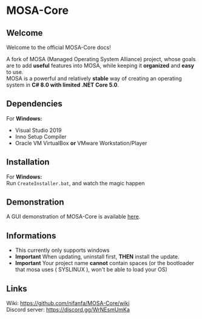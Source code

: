 # MOSA-Core

## Welcome
Welcome to the official MOSA-Core docs!

A fork of MOSA (Managed Operating System Alliance) project, whose goals are to add **useful** features into MOSA, while keeping it **organized** and **easy** to use.<br/>
MOSA is a powerful and relatively **stable** way of creating an operating system in **C# 8.0 with limited .NET Core 5.0**.

## Dependencies

For **Windows:**  
-  Visual Studio 2019
-  Inno Setup Compiler
-  Oracle VM VirtualBox **or** VMware Workstation/Player

## Installation
For **Windows:**  
Run `CreateInstaller.bat`, and watch the magic happen

## Demonstration
A GUI demonstration of MOSA-Core is available [here](https://github.com/nifanfa/MOSA-GUI-Sample).

## Informations
- This currently only supports windows
- **Important** When updating, uninstall first, **THEN** install the update.
- **Important** Your project name **cannot** contain spaces (or the bootloader that mosa uses ( SYSLINUX ), won't be able to load your OS)  

## Links
Wiki: https://github.com/nifanfa/MOSA-Core/wiki<br/>
Discord server: https://discord.gg/WrNEsmUmKa<br/>
